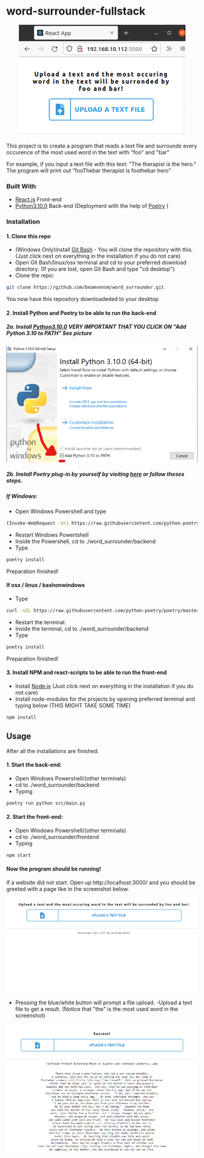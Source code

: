 # word-surrounder-fullstack
<p align="center">
<img src="https://github.com/beamvenom/word_surrounder/blob/main/images/screenshot.png?raw=true" />
</p>

This project is to create a program that reads a text file and surrounds every occurence of the most used word in the text with "foo" and "bar"

For example, if you input a text file with this text: "The therapist is the hero." 
The program will print out "fooThebar therapist is foothebar hero"
### Built With

* [React.js](https://reactjs.org/) Front-end
* [Python3.10.0](https://www.python.org/) Back-end (Deployment with the help of [Poetry](https://python-poetry.org/) )

### Installation

#### 1. Clone this repo
- (Windows Only)Install [Git Bash](https://git-scm.com/downloads) - You will clone the repository with this. (Just click next on everything in the installation if you do not care)
- Open Git Bash/linux/osx terminal and cd to your preferred download directory. (If you are lost, open Git Bash and type "cd desktop")
- Clone the repo:
```bash
git clone https://github.com/beamvenom/word_surrounder.git
```
You now have this repository downloadeded to your desktop

#### 2. Install Python and Poetry to be able to run the back-end
##### 2a. Install [Python3.10.0](https://www.python.org/downloads/) **VERY IMPORTANT THAT YOU CLICK ON "Add Python 3.10 to PATH"** See picture
<p align="center">
<img src="https://github.com/beamvenom/word_surrounder/blob/main/images/pythonscreenshot.png?raw=true" />
</p> 

##### 2b. Install Poetry plug-in by yourself by visiting [here](https://python-poetry.org/docs/) or follow theses steps.
##### If Windows: 
- Open Windows Powershell and type

```bash
(Invoke-WebRequest -Uri https://raw.githubusercontent.com/python-poetry/poetry/master/get-poetry.py -UseBasicParsing).Content | python -
``` 

- Restart Windows Powertshell
- Inside the Powershell, cd to ./word_surrounder/backend
- Type
```bash
poetry install
``` 

Preparation finished! 

#### If osx / linux / bashonwindows
- Type
```bash
curl -sSL https://raw.githubusercontent.com/python-poetry/poetry/master/get-poetry.py | python -
```

- Restart the terminal.
- Inside the terminal, cd to ./word_surrounder/backend
- Type 

```bash
poetry install
``` 

Preparation finished! 

#### 3. Install NPM and react-scripts to be able to run the front-end
- Install [Node.js](https://nodejs.org/en/download/) (Just click next on everything in the installation if you do not care)
- Install node-modules for the projects by opening preferred terminal and typing below (THIS MIGHT TAKE SOME TIME)
```bash
npm install
```

## Usage

After all the installations are finished.
#### 1. Start the back-end:
- Open Windows Powershell/(other terminals) 
- cd to ./word_surrounder/backend 
- Typing
```bash
poetry run python src/main.py
```
#### 2. Start the front-end:
- Open Windows Powershell/(other terminals) 
- cd to ./word_surrounder/frontend 
- Typing
```bash
npm start
```
#### Now the program should be running!
If a website did not start. Open up http://localhost:3000/ and you should be greeted with a page like in the screenshot below.
<p align="center">
<img src="https://github.com/beamvenom/word_surrounder/blob/main/images/screenshot3.png?raw=true" />
</p>

- Pressing the blue/white button will prompt a file upload. 
-Upload a text file to get a result. (Notice that "the" is the most used word in the screenshot)

<p align="center">
<img src="https://github.com/beamvenom/word_surrounder/blob/main/images/screenshot2.png?raw=true" />
</p>

